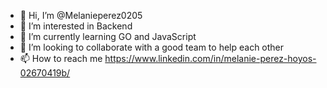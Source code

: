 - 👋 Hi, I’m @Melanieperez0205
- 👀 I’m interested in Backend
- 🌱 I’m currently learning GO and JavaScript
- 💞️ I’m looking to collaborate with a good team to help each other
- 📫 How to reach me https://www.linkedin.com/in/melanie-perez-hoyos-02670419b/

<!---
Melanieperez0205/Melanieperez0205 is a ✨ special ✨ repository because its `README.md` (this file) appears on your GitHub profile.
You can click the Preview link to take a look at your changes.
--->
